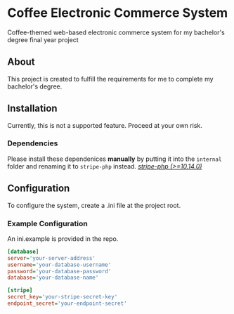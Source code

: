 # Coffee Electronic Commerce System

Coffee-themed web-based electronic commerce system for my bachelor's degree final year project

## About

This project is created to fulfill the requirements for me to complete my bachelor's degree.

## Installation

Currently, this is not a supported feature. Proceed at your own risk.

### Dependencies

Please install these dependenices **manually** by putting it into the `internal` folder and renaming it to `stripe-php` instead.
[*stripe-php (>=10.14.0)*](https://github.com/stripe/stripe-php/releases/tag/v10.14.0)

## Configuration

To configure the system, create a .ini file at the project root.

### Example Configuration

An ini.example is provided in the repo.

```ini
[database]
server='your-server-address'
username='your-database-username'
password='your-database-password'
database='your-database-name'

[stripe]
secret_key='your-stripe-secret-key'
endpoint_secret='your-endpoint-secret'
```
